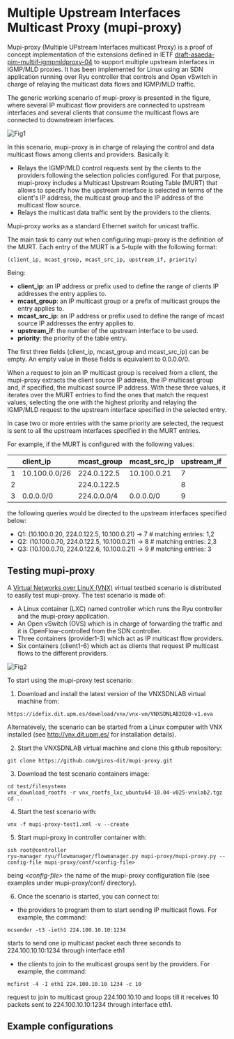Multiple Upstream Interfaces Multicast Proxy (mupi-proxy)
=========================================================

Mupi-proxy (Multiple UPstream Interfaces multicast Proxy) is a proof of concept implementation of the extensions defined in IETF [draft-asaeda-pim-multiif-igmpmldproxy-04](https://datatracker.ietf.org/doc/draft-asaeda-pim-multiif-igmpmldproxy/) to support multiple upstream interfaces in IGMP/MLD proxies. It has been implemented for Linux using an SDN application running over Ryu controller that controls and Open vSwitch in charge of relaying the multicast data flows and IGMP/MLD traffic.

The generic working scenario of mupi-proxy is presented in the figure, where several IP multicast flow providers are connected to upstream interfaces and several clients that consume the multicast flows are connected to downstream interfaces.

![Fig1](https://github.com/giros-dit/mupi-proxy/blob/master/figures/mupi-proxy-fig1.png)

In this scenario, mupi-proxy is in charge of relaying the control and data multicast flows among clients and providers. Basically it:
- Relays the IGMP/MLD control requests sent by the clients to the providers following the selection policies configured. For that purpose, mupi-proxy includes a Multicast Upstream Routing Table (MURT) that allows to specify how the upstream interface is selected in terms of the client's IP address, the multicast group and the IP address of the multicast flow source.  
- Relays the multicast data traffic sent by the providers to the clients.

Mupi-proxy works as a standard Ethernet switch for unicast traffic. 

The main task to carry out when configuring mupi-proxy is the definition of the MURT. Each entry of the MURT is a 5-tuple with the following format:

```(client_ip, mcast_group, mcast_src_ip, upstream_if, priority)```

Being:
- **client_ip**: an IP address or prefix used to define the range of clients IP addresses the entry applies to.
- **mcast_group**: an IP multicast group or a prefix of multicast groups the entry applies to.
- **mcast_src_ip**: an IP address or prefix used to define the range of mcast source IP addresses the entry applies to.
- **upstream_if**: the number of the upstream interface to be used. 
- **priority**: the priority of the table entry. 

The first three fields (client_ip, mcast_group and mcast_src_ip) can be empty. An empty value in these fields is equivalent to 0.0.0.0/0.

When a request to join an IP multicast group is received from a client, the mupi-proxy extracts the client source IP address, the IP multicast group and, if specified, the multicast source IP address. With these three values, it iterates over the MURT entries to find the ones that match the request values, selecting the one with the highest priority and relaying the IGMP/MLD request to the upstream interface specified in the selected entry.

In case two or more entries with the same priority are selected, the request is sent to all the upstream interfaces specified in the MURT entries.

For example, if the MURT is configured with the following values:

|   |client_ip        |mcast_group      |mcast_src_ip     |upstream_if |priority |
|---|:----------------|:----------------|:----------------|------------|---------|
| 1 |10.100.0.0/26    |224.0.122.5      |10.100.0.21      |    7       |   30    |
| 2 |                 |224.0.122.5      |                 |    8       |   20    |
| 3 |0.0.0.0/0        |224.0.0.0/4      |0.0.0.0/0        |    9       |   0     |

the following queries would be directed to the upstream interfaces specified below:

- Q1: (10.100.0.20, 224.0.122.5, 10.100.0.21) -> 7     # matching entries: 1,2
- Q2: (10.100.0.70, 224.0.122.5, 10.100.0.21) -> 8     # matching entries: 2,3
- Q3: (10.100.0.70, 224.0.122.6, 10.100.0.21) -> 9     # matching entries: 3


Testing mupi-proxy
------------------

A [Virtual Networks over LinuX (VNX)](http://vnx.dit.upm.es) virtual testbed scenario is distributed to easily test mupi-proxy. The test scenario is made of:
- A Linux container (LXC) named controller which runs the Ryu controller and the mupi-proxy application.
- An Open vSwitch (OVS) which is in charge of forwarding the traffic and it is OpenFlow-controlled from the SDN controller.
- Three containers (provider1-3) which act as IP multicast flow providers.
- Six containers (client1-6) which act as clients that request IP multicast flows to the different providers.

![Fig2](https://github.com/giros-dit/mupi-proxy/blob/master/figures/mupi-proxy-fig2.png)

To start using the mupi-proxy test scenario:

1. Download and install the latest version of the VNXSDNLAB virtual machine from:

```https://idefix.dit.upm.es/download/vnx/vnx-vm/VNXSDNLAB2020-v1.ova```

  Alternatevely, the scenario can be started from a Linux computer with VNX installed (see
  http://vnx.dit.upm.es/ for installation details).

2. Start the VNXSDNLAB virtual machine and clone this github repository:

```git clone https://github.com/giros-dit/mupi-proxy.git```

3. Download the test scenario containers image:

```
cd test/filesystems
vnx_download_rootfs -r vnx_rootfs_lxc_ubuntu64-18.04-v025-vnxlab2.tgz
cd .. 
```

4. Start the test scenario with:

```vnx -f mupi-proxy-test1.xml -v --create```

5. Start mupi-proxy in controller container with:

```
ssh root@controller
ryu-manager ryu/flowmanager/flowmanager.py mupi-proxy/mupi-proxy.py --config-file mupi-proxy/conf/<config-file>
```

being *\<config-file\>* the name of the mupi-proxy configuration file (see examples under mupi-proxy/conf/ directory).

6. Once the scenario is started, you can connect to:
  * the providers to program them to start sending IP multicast flows. For example, the command:

```mcsender -t3 -ieth1 224.100.10.10:1234```

   starts to send one ip multicast packet each three seconds to 224.100.10.10:1234 through interface eth1
   
  * the clients to join to the multicast groups sent by the providers. For example, the command: 

```mcfirst -4 -I eth1 224.100.10.10 1234 -c 10```

   request to join to multicast group 224.100.10.10 and loops till it receives 10 packets sent to 224.100.10.10:1234 through interface eth1.


Example configurations
----------------------
